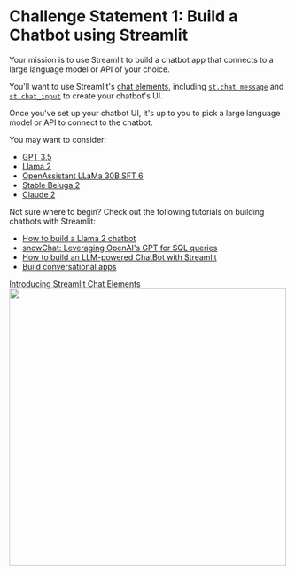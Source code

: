 # Challenge Statement 1: Build a Chatbot using Streamlit

Your mission is to use Streamlit to build a chatbot app that connects to a large language model or API of your choice.

You'll want to use Streamlit's [chat elements](https://docs.streamlit.io/library/api-reference/chat), including [`st.chat_message`](https://docs.streamlit.io/library/api-reference/chat/st.chat_message) and [`st.chat_input`](https://docs.streamlit.io/library/api-reference/chat/st.chat_input) to create your chatbot's UI.

Once you've set up your chatbot UI, it's up to you to pick a large language model or API to connect to the chatbot.

You may want to consider:
- [GPT 3.5](https://platform.openai.com/docs/models/gpt-3-5)
- [Llama 2](https://ai.meta.com/llama/)
- [OpenAssistant LLaMa 30B SFT 6](https://huggingface.co/OpenAssistant/oasst-sft-6-llama-30b-xor)
- [Stable Beluga 2](https://huggingface.co/stabilityai/StableBeluga2)
- [Claude 2](https://www.anthropic.com/index/claude-2)

Not sure where to begin? Check out the following tutorials on building chatbots with Streamlit:
- [How to build a Llama 2 chatbot](https://blog.streamlit.io/how-to-build-a-llama-2-chatbot/)
- [snowChat: Leveraging OpenAI's GPT for SQL queries](https://blog.streamlit.io/snowchat-leveraging-openais-gpt-for-sql-queries/)
- [How to build an LLM-powered ChatBot with Streamlit](https://blog.streamlit.io/how-to-build-an-llm-powered-chatbot-with-streamlit/)
- [Build conversational apps](https://docs.streamlit.io/knowledge-base/tutorials/build-conversational-apps)


[Introducing Streamlit Chat Elements](https://www.youtube.com/watch?v=4sPnOqeUDmk)
<img src="https://img.youtube.com/vi/4sPnOqeUDmk/hqdefault.jpg" width="500">
